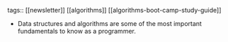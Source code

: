 tags:: [[newsletter]] [[algorithms]] [[algorithms-boot-camp-study-guide]]

- Data structures and algorithms are some of the most important fundamentals to know as a programmer.